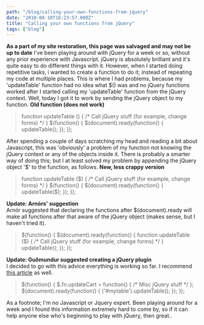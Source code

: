 ```yaml
---
path: "/blog/calling-your-own-functions-from-jquery"
date: "2010-08-10T16:23:57.000Z"
title: "Calling your own functions from jQuery"
tags: ["blog"]
---
```


**As a part of my site restoration, this page was salvaged and may not be up to date** I've been playing around with jQuery for a week or so, without any prior experience with Javascript. jQuery is absolutely brilliant and it's quite easy to do different things with it. However, when I started doing repetitive tasks, i wanted to create a function to do it; instead of repeating my code at multiple places. This is where I had problems, because my 'updateTable' function had no idea what $() was and no jQuery functions worked after I started calling my 'updateTable' function from the jQuery context. Well, today I got it to work by sending the jQuery object to my function. **Old function (does not work)**

> function updateTable () { /* Call jQuery stuff (for example, change forms) */ } $(function() { $(document).ready(function() { updateTable(); }); });

After spending a couple of days scratching my head and reading a bit about Javascript, this was 'obviously' a problem of my function not knowing the jQuery context or any of the objects inside it. There is probably a smarter way of doing this; but I at least solved my problem by appending the jQuery object '$' to the function, as follows. **New, less crappy version**

> function updateTable ($) { /* Call jQuery stuff (for example, change forms) */ } $(function() { $(document).ready(function() { updateTable($); }); });

**Update: Arnórs' suggestion**  
Arnór suggested that declaring the functions after $(document).ready will make all functions after that aware of the jQuery object (makes sense, but I haven't tried it).

> $(function() { $(document).ready(function() { function updateTable ($) { /* Call jQuery stuff (for example, change forms) */ } updateTable(); }); });

**Update: Guðmundur suggested creating a jQuery plugin**  
I decided to go with this advice everything is working so far. I recommend [this article](https://blog.jeremymartin.name/2008/02/building-your-first-jquery-plugin-that.html) as well.

> $(function() { $.fn.updateCart = function() { /* Misc jQuery stuff */ }; $(document).ready(function() { ('#mytable').updateTable(); }); });

As a footnote; I'm no Javascript or Jquery expert. Been playing around for a week and I found this information extremely hard to come by, so if it can help anyone else who's beginning to play with jQuery, then great..